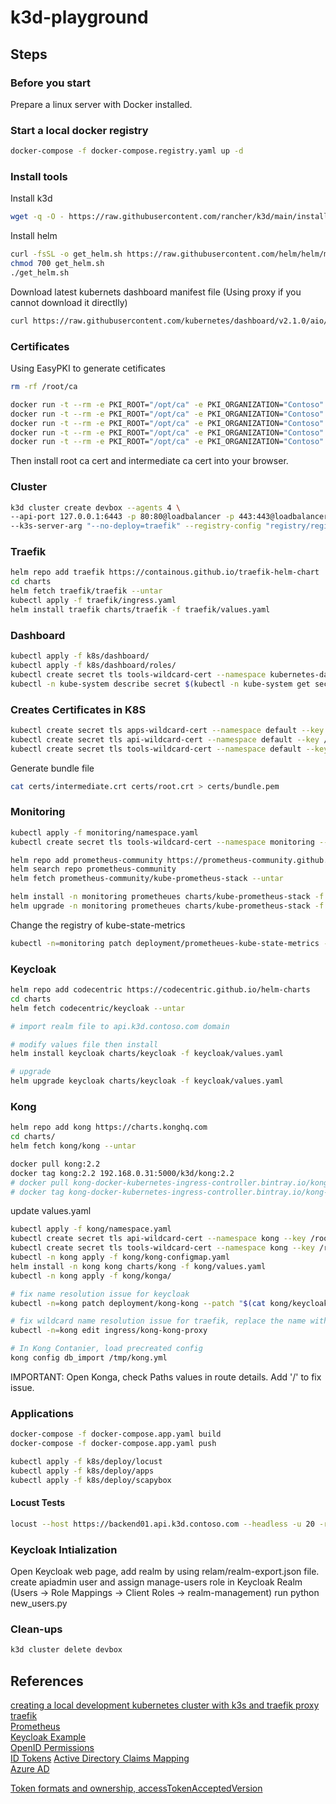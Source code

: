 # k3d-playground

## Steps

### Before you start

Prepare a linux server with Docker installed.

### Start a local docker registry

```bash
docker-compose -f docker-compose.registry.yaml up -d
```

### Install tools

Install k3d

```bash
wget -q -O - https://raw.githubusercontent.com/rancher/k3d/main/install.sh | bash
```

Install helm

```bash
curl -fsSL -o get_helm.sh https://raw.githubusercontent.com/helm/helm/master/scripts/get-helm-3
chmod 700 get_helm.sh
./get_helm.sh
```

Download latest kubernets dashboard manifest file (Using proxy if you cannot download it directlly)

```bash
curl https://raw.githubusercontent.com/kubernetes/dashboard/v2.1.0/aio/deploy/recommended.yaml --proxy http://localhost:1080 -o recommended.yaml
```

### Certificates

Using EasyPKI to generate cetificates

```bash
rm -rf /root/ca

docker run -t --rm -e PKI_ROOT="/opt/ca" -e PKI_ORGANIZATION="Contoso" -e PKI_ORGANIZATIONAL_UNIT="ITO" -e PKI_COUNTRY="US" -e PKI_PROVINCE="WA" -e PKI_LOCALITY="Redmond" -v /root/ca:/opt/ca creatdevsolutions/easypki:v1.0.1 create --filename root --ca "rootca"
docker run -t --rm -e PKI_ROOT="/opt/ca" -e PKI_ORGANIZATION="Contoso" -e PKI_ORGANIZATIONAL_UNIT="ITO" -e PKI_COUNTRY="US" -e PKI_PROVINCE="WA" -e PKI_LOCALITY="Redmond" -v /root/ca:/opt/ca creatdevsolutions/easypki:v1.0.1 create --ca-name root --filename intermediate --intermediate "intca"
docker run -t --rm -e PKI_ROOT="/opt/ca" -e PKI_ORGANIZATION="Contoso" -e PKI_ORGANIZATIONAL_UNIT="ITO" -e PKI_COUNTRY="US" -e PKI_PROVINCE="WA" -e PKI_LOCALITY="Redmond" -v /root/ca:/opt/ca creatdevsolutions/easypki:v1.0.1 create --ca-name intermediate --dns "*.apps.k3d.contoso.com" "*.apps.k3d.contoso.com"
docker run -t --rm -e PKI_ROOT="/opt/ca" -e PKI_ORGANIZATION="Contoso" -e PKI_ORGANIZATIONAL_UNIT="ITO" -e PKI_COUNTRY="US" -e PKI_PROVINCE="WA" -e PKI_LOCALITY="Redmond" -v /root/ca:/opt/ca creatdevsolutions/easypki:v1.0.1 create --ca-name intermediate --dns "*.api.k3d.contoso.com" "*.api.k3d.contoso.com"
docker run -t --rm -e PKI_ROOT="/opt/ca" -e PKI_ORGANIZATION="Contoso" -e PKI_ORGANIZATIONAL_UNIT="ITO" -e PKI_COUNTRY="US" -e PKI_PROVINCE="WA" -e PKI_LOCALITY="Redmond" -v /root/ca:/opt/ca creatdevsolutions/easypki:v1.0.1 create --ca-name intermediate --dns "*.tools.k3d.contoso.com" "*.tools.k3d.contoso.com"
```

Then install root ca cert and intermediate ca cert into your browser.

### Cluster

```bash
k3d cluster create devbox --agents 4 \
--api-port 127.0.0.1:6443 -p 80:80@loadbalancer -p 443:443@loadbalancer \
--k3s-server-arg "--no-deploy=traefik" --registry-config "registry/registry.yaml"
```

### Traefik

```bash
helm repo add traefik https://containous.github.io/traefik-helm-chart
cd charts
helm fetch traefik/traefik --untar
kubectl apply -f traefik/ingress.yaml
helm install traefik charts/traefik -f traefik/values.yaml
```

<!-- ### Traefik Mesh

```bash
helm repo add traefik-mesh https://helm.traefik.io/mesh
helm repo update
cd charts
helm fetch traefik-mesh/traefik-mesh --untar
docker pull traefik/mesh:v1.4.0
docker tag traefik/mesh:v1.4.0 192.168.0.31:5000/traefik/mesh:v1.4.0
docker push 192.168.0.31:5000/traefik/mesh:v1.4.0
helm install traefik-mesh charts/traefik-mesh -f traefik-mesh/values.yaml
``` -->

### Dashboard

```bash
kubectl apply -f k8s/dashboard/
kubectl apply -f k8s/dashboard/roles/
kubectl create secret tls tools-wildcard-cert --namespace kubernetes-dashboard --key /root/ca/intermediate/keys/wildcard.tools.k3d.contoso.com.key --cert /root/ca/intermediate/certs/wildcard.tools.k3d.contoso.com.crt
kubectl -n kube-system describe secret $(kubectl -n kube-system get secret | grep admin-user | awk '{print $1}')
```

### Creates Certificates in K8S

```bash
kubectl create secret tls apps-wildcard-cert --namespace default --key /root/ca/intermediate/keys/wildcard.apps.k3d.contoso.com.key --cert /root/ca/intermediate/certs/wildcard.apps.k3d.contoso.com.crt
kubectl create secret tls api-wildcard-cert --namespace default --key /root/ca/intermediate/keys/wildcard.api.k3d.contoso.com.key --cert /root/ca/intermediate/certs/wildcard.api.k3d.contoso.com.crt
kubectl create secret tls tools-wildcard-cert --namespace default --key /root/ca/intermediate/keys/wildcard.tools.k3d.contoso.com.key --cert /root/ca/intermediate/certs/wildcard.tools.k3d.contoso.com.crt
```

Generate bundle file

```bash
cat certs/intermediate.crt certs/root.crt > certs/bundle.pem
```

### Monitoring

```bash
kubectl apply -f monitoring/namespace.yaml
kubectl create secret tls tools-wildcard-cert --namespace monitoring --key /root/ca/intermediate/keys/wildcard.tools.k3d.contoso.com.key --cert /root/ca/intermediate/certs/wildcard.tools.k3d.contoso.com.crt
```

```bash
helm repo add prometheus-community https://prometheus-community.github.io/helm-charts
helm search repo prometheus-community
helm fetch prometheus-community/kube-prometheus-stack --untar

helm install -n monitoring prometheues charts/kube-prometheus-stack -f monitoring/values.yaml
helm upgrade -n monitoring prometheues charts/kube-prometheus-stack -f monitoring/values.yaml
```

Change the registry of kube-state-metrics

```bash
kubectl -n=monitoring patch deployment/prometheues-kube-state-metrics --patch "$(cat monitoring/ksm-patch.yaml)"
```

### Keycloak

```bash
helm repo add codecentric https://codecentric.github.io/helm-charts
cd charts
helm fetch codecentric/keycloak --untar

# import realm file to api.k3d.contoso.com domain

# modify values file then install
helm install keycloak charts/keycloak -f keycloak/values.yaml

# upgrade
helm upgrade keycloak charts/keycloak -f keycloak/values.yaml
```

### Kong

```bash
helm repo add kong https://charts.konghq.com
cd charts/
helm fetch kong/kong --untar

docker pull kong:2.2
docker tag kong:2.2 192.168.0.31:5000/k3d/kong:2.2
# docker pull kong-docker-kubernetes-ingress-controller.bintray.io/kong-ingress-controller:1.1
# docker tag kong-docker-kubernetes-ingress-controller.bintray.io/kong-ingress-controller:1.1 192.168.0.31:5000/k3d/kong-ingress-controller:1.1
```

update values.yaml

```bash
kubectl apply -f kong/namespace.yaml
kubectl create secret tls api-wildcard-cert --namespace kong --key /root/ca/intermediate/keys/wildcard.api.k3d.contoso.com.key --cert /root/ca/intermediate/certs/wildcard.api.k3d.contoso.com.crt
kubectl create secret tls tools-wildcard-cert --namespace kong --key /root/ca/intermediate/keys/wildcard.tools.k3d.contoso.com.key --cert /root/ca/intermediate/certs/wildcard.tools.k3d.contoso.com.crt
kubectl -n kong apply -f kong/kong-configmap.yaml
helm install -n kong kong charts/kong -f kong/values.yaml
kubectl -n kong apply -f kong/konga/

# fix name resolution issue for keycloak
kubectl -n=kong patch deployment/kong-kong --patch "$(cat kong/keycloak-patch.yaml)"

# fix wildcard name resolution issue for traefik, replace the name with *.api.k3d.contoso.com or something else.
kubectl -n=kong edit ingress/kong-kong-proxy

# In Kong Contanier, load precreated config
kong config db_import /tmp/kong.yml
```

IMPORTANT: Open Konga, check Paths values in route details. Add '/' to fix issue.

### Applications

```bash
docker-compose -f docker-compose.app.yaml build
docker-compose -f docker-compose.app.yaml push
```

```bash
kubectl apply -f k8s/deploy/locust
kubectl apply -f k8s/deploy/apps
kubectl apply -f k8s/deploy/scapybox
```

#### Locust Tests

```bash
locust --host https://backend01.api.k3d.contoso.com --headless -u 20 -r 2 -t 10s
```

### Keycloak Intialization

Open Keycloak web page, add realm by using relam/realm-export.json file.
create apiadmin user and assign manage-users role in Keycloak Realm (Users -> Role Mappings -> Client Roles -> realm-management)
run python new_users.py

### Clean-ups

```bash
k3d cluster delete devbox
```

## References

[creating a local development kubernetes cluster with k3s and traefik proxy](https://codeburst.io/creating-a-local-development-kubernetes-cluster-with-k3s-and-traefik-proxy-7a5033cb1c2d)  
[traefik](https://github.com/stevegroom/traefikGateway/blob/master/traefik/docker-compose.yaml)  
[Prometheus](https://github.com/prometheus-community/helm-charts)  
[Keycloak Example](https://github.com/vchrisb/tanzu-ui/blob/29df772a9be89f2b6d11e966e18cc5527c1d555e/kubernetes/keycloak/README.md)  
[OpenID Permissions](https://docs.microsoft.com/zh-cn/graph/permissions-reference#openid-permissions)  
[ID Tokens](https://docs.microsoft.com/en-us/azure/active-directory/develop/id-tokens) 
[Active Directory Claims Mapping](https://docs.microsoft.com/en-us/azure/active-directory/develop/active-directory-claims-mapping)  
[Azure AD](https://stackoverflow.com/questions/62593370/how-to-set-up-azure-active-directory-to-return-tenant-id-and-other-attributes-to)  

[Token formats and ownership, accessTokenAcceptedVersion](https://docs.microsoft.com/zh-cn/azure/active-directory/develop/access-tokens#token-formats-and-ownership)  